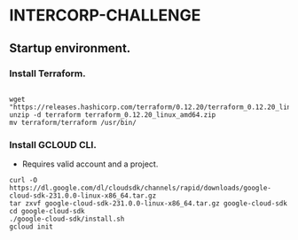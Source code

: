 # INTERCORP-CHALLENGE

## Startup environment.

### Install Terraform.

```

wget "https://releases.hashicorp.com/terraform/0.12.20/terraform_0.12.20_linux_amd64.zip"
unzip -d terraform terraform_0.12.20_linux_amd64.zip
mv terraform/terraform /usr/bin/

```

### Install GCLOUD CLI.
* Requires valid account and a project.

```
curl -O https://dl.google.com/dl/cloudsdk/channels/rapid/downloads/google-cloud-sdk-231.0.0-linux-x86_64.tar.gz
tar zxvf google-cloud-sdk-231.0.0-linux-x86_64.tar.gz google-cloud-sdk
cd google-cloud-sdk
./google-cloud-sdk/install.sh
gcloud init
```
